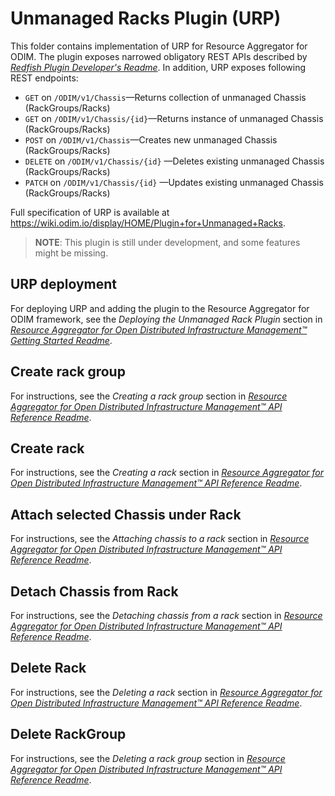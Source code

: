 <!-- 
 Copyright (c) 2020 Intel Corporation

 Licensed under the Apache License, Version 2.0 (the "License");
 you may not use this file except in compliance with the License.
 You may obtain a copy of the License at

 http://www.apache.org/licenses/LICENSE-2.0

 Unless required by applicable law or agreed to in writing, software
 distributed under the License is distributed on an "AS IS" BASIS,
 WITHOUT WARRANTIES OR CONDITIONS OF ANY KIND, either express or implied.
 See the License for the specific language governing permissions and
 limitations under the License.
-->

# Unmanaged Racks Plugin (URP) 

This folder contains implementation of URP for Resource Aggregator for ODIM. 
The plugin exposes narrowed obligatory REST APIs described by *[Redfish Plugin Developer's Readme](https://github.com/ODIM-Project/ODIM/blob/development/plugin-redfish/README.md)*.
In addition, URP exposes following REST endpoints:

* `GET` on `/ODIM/v1/Chassis`—Returns collection of unmanaged Chassis (RackGroups/Racks)
* `GET` on `/ODIM/v1/Chassis/{id}`—Returns instance of unmanaged Chassis (RackGroups/Racks)
* `POST` on `/ODIM/v1/Chassis`—Creates new unmanaged Chassis (RackGroups/Racks) 
* `DELETE` on `/ODIM/v1/Chassis/{id}` —Deletes existing unmanaged Chassis (RackGroups/Racks)
* `PATCH` on `/ODIM/v1/Chassis/{id}` —Updates existing unmanaged Chassis (RackGroups/Racks)

Full specification of URP is available at https://wiki.odim.io/display/HOME/Plugin+for+Unmanaged+Racks.

> **NOTE**: This plugin is still under development, and some features might be missing.



## URP deployment 

For deploying URP and adding the plugin to the Resource Aggregator for ODIM framework, see the *Deploying the Unmanaged Rack Plugin* section in *[Resource Aggregator for Open Distributed Infrastructure Management™ Getting Started Readme](https://github.com/ODIM-Project/ODIM/blob/main/README.md)*.



## Create rack group

For instructions, see the *Creating a rack group* section in *[Resource Aggregator for Open Distributed Infrastructure Management™ API Reference Readme](https://github.com/ODIM-Project/ODIM/blob/development/docs/README.md)*.



## Create rack

For instructions, see the *Creating a rack* section in *[Resource Aggregator for Open Distributed Infrastructure Management™ API Reference Readme](https://github.com/ODIM-Project/ODIM/blob/development/docs/README.md)*.



## Attach selected Chassis under Rack
For instructions, see the *Attaching chassis to a rack* section in *[Resource Aggregator for Open Distributed Infrastructure Management™ API Reference Readme](https://github.com/ODIM-Project/ODIM/blob/development/docs/README.md)*.



## Detach Chassis from Rack

For instructions, see the *Detaching chassis from a rack* section in *[Resource Aggregator for Open Distributed Infrastructure Management™ API Reference Readme](https://github.com/ODIM-Project/ODIM/blob/development/docs/README.md)*.



## Delete Rack

For instructions, see the *Deleting a rack* section in *[Resource Aggregator for Open Distributed Infrastructure Management™ API Reference Readme](https://github.com/ODIM-Project/ODIM/blob/development/docs/README.md)*.



## Delete RackGroup

For instructions, see the *Deleting a rack group* section in *[Resource Aggregator for Open Distributed Infrastructure Management™ API Reference Readme](https://github.com/ODIM-Project/ODIM/blob/development/docs/README.md)*.
